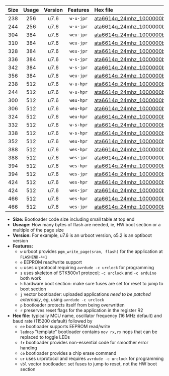 |Size|Usage|Version|Features|Hex file|
|:-:|:-:|:-:|:-:|:--|
|238|256|u7.6|`w-u-jpr`|[ata6614q_24mhz_1000000bps_ur_vbl.hex](https://raw.githubusercontent.com/stefanrueger/urboot/main/ata6614q_24mhz_1000000bps_ur_vbl.hex)|
|244|256|u7.6|`w-u-jpr`|[ata6614q_24mhz_1000000bps_lednop_ur_vbl.hex](https://raw.githubusercontent.com/stefanrueger/urboot/main/ata6614q_24mhz_1000000bps_lednop_ur_vbl.hex)|
|304|384|u7.6|`weu-jpr`|[ata6614q_24mhz_1000000bps_ee_ur_vbl.hex](https://raw.githubusercontent.com/stefanrueger/urboot/main/ata6614q_24mhz_1000000bps_ee_ur_vbl.hex)|
|310|384|u7.6|`weu-jpr`|[ata6614q_24mhz_1000000bps_ee_lednop_ur_vbl.hex](https://raw.githubusercontent.com/stefanrueger/urboot/main/ata6614q_24mhz_1000000bps_ee_lednop_ur_vbl.hex)|
|328|384|u7.6|`weu-jpr`|[ata6614q_24mhz_1000000bps_ee_lednop_fr_ur_vbl.hex](https://raw.githubusercontent.com/stefanrueger/urboot/main/ata6614q_24mhz_1000000bps_ee_lednop_fr_ur_vbl.hex)|
|336|384|u7.6|`w-s-jpr`|[ata6614q_24mhz_1000000bps_vbl.hex](https://raw.githubusercontent.com/stefanrueger/urboot/main/ata6614q_24mhz_1000000bps_vbl.hex)|
|342|384|u7.6|`w-s-jpr`|[ata6614q_24mhz_1000000bps_lednop_vbl.hex](https://raw.githubusercontent.com/stefanrueger/urboot/main/ata6614q_24mhz_1000000bps_lednop_vbl.hex)|
|356|384|u7.6|`weu-jpr`|[ata6614q_24mhz_1000000bps_ee_lednop_fr_ce_ur_vbl.hex](https://raw.githubusercontent.com/stefanrueger/urboot/main/ata6614q_24mhz_1000000bps_ee_lednop_fr_ce_ur_vbl.hex)|
|238|512|u7.6|`w-u-hpr`|[ata6614q_24mhz_1000000bps_ur.hex](https://raw.githubusercontent.com/stefanrueger/urboot/main/ata6614q_24mhz_1000000bps_ur.hex)|
|244|512|u7.6|`w-u-hpr`|[ata6614q_24mhz_1000000bps_lednop_ur.hex](https://raw.githubusercontent.com/stefanrueger/urboot/main/ata6614q_24mhz_1000000bps_lednop_ur.hex)|
|300|512|u7.6|`weu-hpr`|[ata6614q_24mhz_1000000bps_ee_ur.hex](https://raw.githubusercontent.com/stefanrueger/urboot/main/ata6614q_24mhz_1000000bps_ee_ur.hex)|
|306|512|u7.6|`weu-hpr`|[ata6614q_24mhz_1000000bps_ee_lednop_ur.hex](https://raw.githubusercontent.com/stefanrueger/urboot/main/ata6614q_24mhz_1000000bps_ee_lednop_ur.hex)|
|324|512|u7.6|`weu-hpr`|[ata6614q_24mhz_1000000bps_ee_lednop_fr_ur.hex](https://raw.githubusercontent.com/stefanrueger/urboot/main/ata6614q_24mhz_1000000bps_ee_lednop_fr_ur.hex)|
|332|512|u7.6|`w-s-hpr`|[ata6614q_24mhz_1000000bps.hex](https://raw.githubusercontent.com/stefanrueger/urboot/main/ata6614q_24mhz_1000000bps.hex)|
|338|512|u7.6|`w-s-hpr`|[ata6614q_24mhz_1000000bps_lednop.hex](https://raw.githubusercontent.com/stefanrueger/urboot/main/ata6614q_24mhz_1000000bps_lednop.hex)|
|352|512|u7.6|`weu-hpr`|[ata6614q_24mhz_1000000bps_ee_lednop_fr_ce_ur.hex](https://raw.githubusercontent.com/stefanrueger/urboot/main/ata6614q_24mhz_1000000bps_ee_lednop_fr_ce_ur.hex)|
|388|512|u7.6|`wes-hpr`|[ata6614q_24mhz_1000000bps_ee.hex](https://raw.githubusercontent.com/stefanrueger/urboot/main/ata6614q_24mhz_1000000bps_ee.hex)|
|388|512|u7.6|`wes-jpr`|[ata6614q_24mhz_1000000bps_ee_vbl.hex](https://raw.githubusercontent.com/stefanrueger/urboot/main/ata6614q_24mhz_1000000bps_ee_vbl.hex)|
|394|512|u7.6|`wes-hpr`|[ata6614q_24mhz_1000000bps_ee_lednop.hex](https://raw.githubusercontent.com/stefanrueger/urboot/main/ata6614q_24mhz_1000000bps_ee_lednop.hex)|
|394|512|u7.6|`wes-jpr`|[ata6614q_24mhz_1000000bps_ee_lednop_vbl.hex](https://raw.githubusercontent.com/stefanrueger/urboot/main/ata6614q_24mhz_1000000bps_ee_lednop_vbl.hex)|
|424|512|u7.6|`wes-hpr`|[ata6614q_24mhz_1000000bps_ee_lednop_fr.hex](https://raw.githubusercontent.com/stefanrueger/urboot/main/ata6614q_24mhz_1000000bps_ee_lednop_fr.hex)|
|424|512|u7.6|`wes-jpr`|[ata6614q_24mhz_1000000bps_ee_lednop_fr_vbl.hex](https://raw.githubusercontent.com/stefanrueger/urboot/main/ata6614q_24mhz_1000000bps_ee_lednop_fr_vbl.hex)|
|466|512|u7.6|`wes-hpr`|[ata6614q_24mhz_1000000bps_ee_lednop_fr_ce.hex](https://raw.githubusercontent.com/stefanrueger/urboot/main/ata6614q_24mhz_1000000bps_ee_lednop_fr_ce.hex)|
|466|512|u7.6|`wes-jpr`|[ata6614q_24mhz_1000000bps_ee_lednop_fr_ce_vbl.hex](https://raw.githubusercontent.com/stefanrueger/urboot/main/ata6614q_24mhz_1000000bps_ee_lednop_fr_ce_vbl.hex)|

- **Size:** Bootloader code size including small table at top end
- **Useage:** How many bytes of flash are needed, ie, HW boot section or a multiple of the page size
- **Version:** For example, u7.6 is an urboot version, o5.2 is an optiboot version
- **Features:**
  + `w` urboot provides `pgm_write_page(sram, flash)` for the application at `FLASHEND-4+1`
  + `e` EEPROM read/write support
  + `u` uses urprotocol requiring `avrdude -c urclock` for programming
  + `s` uses skeleton of STK500v1 protocol; `-c urclock` and `-c arduino` both work
  + `h` hardware boot section: make sure fuses are set for reset to jump to boot section
  + `j` vector bootloader: uploaded applications *need to be patched externally*, eg, using `avrdude -c urclock`
  + `p` bootloader protects itself from being overwritten
  + `r` preserves reset flags for the application in the register R2
- **Hex file:** typically MCU name, oscillator frequency (16 MHz default) and baud rate (115200 default) followed by
  + `ee` bootloader supports EEPROM read/write
  + `lednop` "template" bootloader contains `mov rx,rx` nops that can be replaced to toggle LEDs
  + `fr` bootloader provides non-essential code for smoother error handing
  + `ce` bootloader provides a chip erase command
  + `ur` uses urprotocol and requires `avrdude -c urclock` for programming
  + `vbl` vector bootloader: set fuses to jump to reset, not the HW boot section
